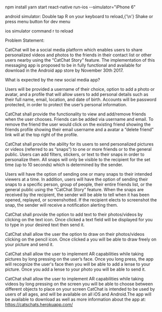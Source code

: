 npm install yarn start react-native run-ios --simulator="iPhone 6"

android simulator: Double tap R on your keyboard to reload,{'\n'} Shake or press menu button for dev menu

ios simulator command r to reload

Problem Statement:

CatChat will be a social media platform which enables users to share personalized videos and photos to the friends in their contact list or other users nearby using the “CatChat Story” feature. The implementation of this messaging app is proposed to be in fully functional and available for download in the Android app store by November 30th 2017.

What is expected by the new social media app?

Users will be provided a username of their choice, option to add a photo or avatar, and a profile that will allow users to add personal details such as their full name, email, location, and date of birth. Accounts will be password protected, in order to protect the user’s personal information.

CatChat shall provide the functionality to view and add/remove friends when the user chooses. Friends can be added via username and email. To remove the friend the user would click on the existing friend showing the friends profile showing their email username and a avatar a “delete friend” link will at the top right of the profile.

CatChat shall provide the ability for its users to send personalized pictures or videos (referred to as “snaps”) to one or more friends or to the general public. Users can add filters, stickers, or text to their snaps in order to personalize them. All snaps will only be visible to the recipient for the set time (up to 10 seconds) which is determined by the sender.

Users will have the option of sending one or many snaps to their intended viewers at a time. In addition, users will have the option of sending their snaps to a specific person, group of people, their entire friends list, or the general public using the “CatChat Story” feature. When the snaps are received by the recipient, the sender will be able to tell when it has been opened, replayed, or screenshotted. If the recipient elects to screenshot the snap, the sender will receive a notification alerting them.

CatChat shall provide the option to add text to their photos/videos by clicking on the text icon. Once clicked a text field will be displayed for you to type in your desired text then send it.

CatChat shall allow the user the option to draw on their photos/videos clicking on the pencil icon. Once clicked a you will be able to draw freely on your picture and send it.

CatChat shall allow the user to implement AR capabilities while taking pictures by long pressing on the user’s face. Once you long press, the app will recognize the user's face then you will be able to add a lense to your picture. Once you add a lense to your photo you will be able to send it.

CatChat shall allow the user to implement AR capabilities while taking videos by long pressing on the screen you will be able to choose between different objects to place on your screen CatChat is intended to be used by users of all ages, and will be available on all iOS and Android.The app will be available to download as well as more information about the app at: https://catschats.herokuapp.com/
